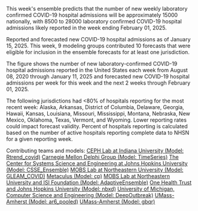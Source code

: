 This week's ensemble predicts that the number of new weekly laboratory confirmed COVID-19 hospital admissions will be approximately 15000 nationally, with 8500 to 28000 laboratory confirmed COVID-19 hospital admissions likely reported in the week ending February 01, 2025.

Reported and forecasted new COVID-19 hospital admissions as of January 15, 2025. This week, 9 modeling groups contributed 10 forecasts that were eligible for inclusion in the ensemble forecasts for at least one jurisdiction.

The figure shows the number of new laboratory-confirmed COVID-19 hospital admissions reported in the United States each week from August 08, 2020 through January 11, 2025 and forecasted new COVID-19 hospital admissions per week for this week and the next 2 weeks through February 01, 2025.

The following jurisdictions had <80% of hospitals reporting for the most recent week: Alaska, Arkansas, District of Columbia, Delaware, Georgia, Hawaii, Kansas, Louisiana, Missouri, Mississippi, Montana, Nebraska, New Mexico, Oklahoma, Texas, Vermont, and Wyoming. Lower reporting rates could impact forecast validity. Percent of hospitals reporting is calculated based on the number of active hospitals reporting complete data to NHSN for a given reporting week.

Contributing teams and models:
[CEPH Lab at Indiana University (Model: Rtrend_covid)](https://publichealth.indiana.edu/research/faculty-directory/profile.html?user=majelli)
[Carnegie Mellon Delphi Group (Model: TimeSeries)](https://github.com/cmu-delphi/exploration-tooling/)
[The Center for Systems Science and Engineering at Johns Hopkins University (Model: CSSE_Ensemble)](NA)
[MOBS Lab at Northeastern University (Model: GLEAM_COVID)](https://www.mobs-lab.org/)
[Metaculus (Model: cp)](https://www.metaculus.com/questions/30049/us-covid-hospitalization-forecasts-2024-25/)
[MOBS Lab at Northeastern University and ISI Foundation (Model: AdaptiveEnsemble)](https://www.isi.it/)
[One Health Trust and Johns Hopkins University (Model: nbxd)](https://github.com/CDDEP-DC/nbeats-xd)
[University of Michigan, Computer Science and Engineering (Model: DeepOutbreak)](https://alrodri.engin.umich.edu/)
[UMass-Amherst (Model: ar6_pooled)](https://github.com/reichlab/idmodels)
[UMass-Amherst (Model: gbqr)](https://github.com/reichlab/idmodels)
